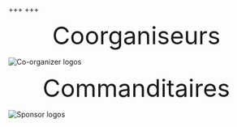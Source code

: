 +++
+++

<style type="text/css">
        .mobileHide { display: inline;}
        /* Smartphone Portrait and Landscape */
        @media only screen
        and (min-device-width : 320px)
        and (max-device-width : 480px){  .mobileHide { display: none;}}
     </style>

<style type="text/css">
@media screen and (min-width: 481px) {
  .hide-on-desktop {
    display: none;
  }
}
 </style>
 
<div class="mobileHide">
    <p style="text-align: center">
        <font size="+4"> Coorganiseurs </font>
    </p>    
</div>

<div class="hide-on-desktop">
    <p style="text-align: center">
        <font size="+3"> Coorganiseurs </font>
    </p>        
</div>

![Co-organizer logos](/img/logo/co-orgs.png "100%")

<div class="mobileHide">
    <p style="text-align: center">
        <font size="+4"> Commanditaires </font>
    </p>    
</div>

<div class="hide-on-desktop">
    <p style="text-align: center">
        <font size="+3"> Commanditaires </font>
    </p>        
</div>

![Sponsor logos](/img/logo/sponsor_logos.jpg "100%")






